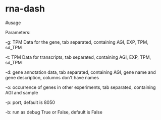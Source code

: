 # rna-dash

#usage

Parameters:

-g: TPM Data for the gene, tab separated, containing AGI, EXP, TPM, sd_TPM

-t: TPM Data for transcripts, tab separated, containing AGI, EXP, TPM, sd_TPM

-d: gene annotation data, tab separated, containing AGI, gene name and gene description, columns don't have names

-o: occurrence of genes in other experiments, tab separated, containing AGI and sample

-p: port, default is 8050

-b: run as debug True or False, default is False